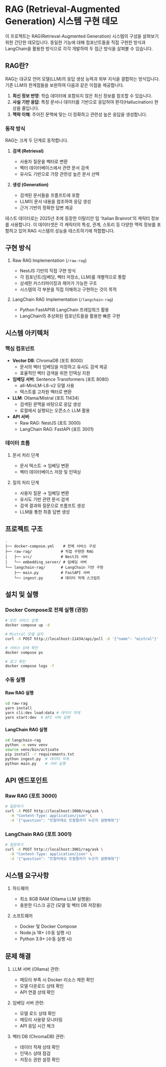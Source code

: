 # RAG (Retrieval-Augmented Generation) 시스템 구현 데모

이 프로젝트는 RAG(Retrieval-Augmented Generation) 시스템의 구성을 살펴보기 위한 간단한 데모입니다. 동일한 기능에 대해 컴포넌트들을 직접 구현한 방식과 LangChain을 활용한 방식으로 각각 개발하여 두 접근 방식을 살펴볼 수 있습니다.

## RAG란?

RAG는 대규모 언어 모델(LLM)의 응답 생성 능력과 외부 지식을 결합하는 방식입니다. 기존 LLM의 한계점들을 보완하여 다음과 같은 이점을 제공합니다.

1. **최신 정보 반영**: 학습 데이터에 포함되지 않은 최신 정보를 참조할 수 있습니다.
2. **사실 기반 응답**: 특정 문서나 데이터를 기반으로 응답하여 환각(Hallucination) 현상을 줄입니다.
3. **맥락 이해**: 주어진 문맥에 맞는 더 정확하고 관련성 높은 응답을 생성합니다.

### 동작 방식

RAG는 크게 두 단계로 동작합니다.

1. **검색 (Retrieval)**
   - 사용자 질문을 벡터로 변환
   - 벡터 데이터베이스에서 관련 문서 검색
   - 유사도 기반으로 가장 관련성 높은 문서 선택

2. **생성 (Generation)**
   - 검색된 문서들을 프롬프트에 포함
   - LLM이 문서 내용을 참조하여 응답 생성
   - 근거 기반의 정확한 답변 제공

테스트 데이터로는 2025년 초에 등장한 이탈리안 밈 'Italian Brainrot'의 캐릭터 정보를 사용합니다. 이 데이터셋은 각 캐릭터의 특성, 관계, 스토리 등 다양한 맥락 정보를 포함하고 있어 RAG 시스템의 성능을 테스트하기에 적합합니다.

## 구현 방식

1. Raw RAG Implementation (`/raw-rag`)
   - NestJS 기반의 직접 구현 방식
   - 각 컴포넌트(임베딩, 벡터 저장소, LLM)를 개별적으로 통합
   - 상세한 커스터마이징과 제어가 가능한 구조
   - 시스템의 각 부분을 직접 이해하고 구현하는 것이 목적

2. LangChain RAG Implementation (`/langchain-rag`)
   - Python FastAPI와 LangChain 프레임워크 활용
   - LangChain의 추상화된 컴포넌트들을 활용한 빠른 구현

## 시스템 아키텍처

### 핵심 컴포넌트
- **Vector DB**: ChromaDB (포트 8000)
  - 문서의 벡터 임베딩을 저장하고 유사도 검색 제공
  - 효율적인 벡터 검색을 위한 인덱싱 지원
- **임베딩 서버**: Sentence Transformers (포트 8080)
  - all-MiniLM-L6-v2 모델 사용
  - 텍스트를 고차원 벡터로 변환
- **LLM**: Ollama/Mistral (포트 11434)
  - 검색된 문맥을 바탕으로 응답 생성
  - 로컬에서 실행되는 오픈소스 LLM 활용
- **API 서버**:
  - Raw RAG: NestJS (포트 3000)
  - LangChain RAG: FastAPI (포트 3001)

### 데이터 흐름
1. 문서 처리 단계
   - 문서 텍스트 → 임베딩 변환
   - 벡터 데이터베이스 저장 및 인덱싱

2. 질의 처리 단계
   - 사용자 질문 → 임베딩 변환
   - 유사도 기반 관련 문서 검색
   - 검색 결과와 질문으로 프롬프트 생성
   - LLM을 통한 최종 답변 생성

## 프로젝트 구조

```
.
├── docker-compose.yml    # 전체 서비스 구성
├── raw-rag/             # 직접 구현한 RAG
│   ├── src/             # NestJS 서버
│   └── embedding_server/ # 임베딩 서버
└── langchain-rag/       # LangChain 기반 구현
    ├── main.py          # FastAPI 서버
    └── ingest.py        # 데이터 적재 스크립트
```

## 설치 및 실행

### Docker Compose로 전체 실행 (권장)

```bash
# 모든 서비스 실행
docker compose up -d

# Mistral 모델 설치 
curl -X POST http://localhost:11434/api/pull -d '{"name": "mistral"}'

# 서비스 상태 확인
docker compose ps

# 로그 확인
docker compose logs -f
```

### 수동 실행

#### Raw RAG 실행

```bash
cd raw-rag
yarn install
yarn cli:dev load:data # 데이터 적재
yarn start:dev  # API 서버 실행
```

#### LangChain RAG 실행

```bash
cd langchain-rag
python -m venv venv
source venv/bin/activate
pip install -r requirements.txt
python ingest.py  # 데이터 적재
python main.py    # 서버 실행
```

## API 엔드포인트

### Raw RAG (포트 3000)

```bash
# 질문하기
curl -X POST http://localhost:3000/rag/ask \
  -H "Content-Type: application/json" \
  -d '{"question": "트랄라레오 트랄랄라가 누군지 설명해줘"}'
```

### LangChain RAG (포트 3001)

```bash
# 질문하기
curl -X POST http://localhost:3001/rag/ask \
  -H "Content-Type: application/json" \
  -d '{"question": "트랄라레오 트랄랄라가 누군지 설명해줘"}'
```

## 시스템 요구사항

1. 하드웨어
   - 최소 8GB RAM (Ollama LLM 실행용)
   - 충분한 디스크 공간 (모델 및 벡터 DB 저장용)

2. 소프트웨어
   - Docker 및 Docker Compose
   - Node.js 18+ (수동 실행 시)
   - Python 3.9+ (수동 실행 시)

## 문제 해결

1. LLM 서버 (Ollama) 관련:
   - 메모리 부족 시 Docker 리소스 제한 확인
   - 모델 다운로드 상태 확인
   - API 연결 상태 확인

2. 임베딩 서버 관련:
   - 모델 로드 상태 확인
   - 메모리 사용량 모니터링
   - API 응답 시간 체크

3. 벡터 DB (ChromaDB) 관련:
   - 데이터 적재 상태 확인
   - 인덱스 상태 점검
   - 저장소 권한 설정 확인
